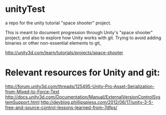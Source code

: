 unityTest
=========

a repo for the unity tutorial "space shooter" project.

This is meant to document progression through Unity's "space shooter" project;
and also to explore how Unity works with git.  Trying to avoid adding binaries or other non-essential elements to git, 

http://unity3d.com/learn/tutorials/projects/space-shooter


Relevant resources for Unity and git:
=====

http://forum.unity3d.com/threads/125495-Unity-Pro-Asset-Serialization-from-Mixed-to-Force-Text
http://docs.unity3d.com/Documentation/Manual/ExternalVersionControlSystemSupport.html
http://devblog.phillipspiess.com/2012/06/17/unity-3-5-free-and-source-control-lessons-learned-from-7dfps/
